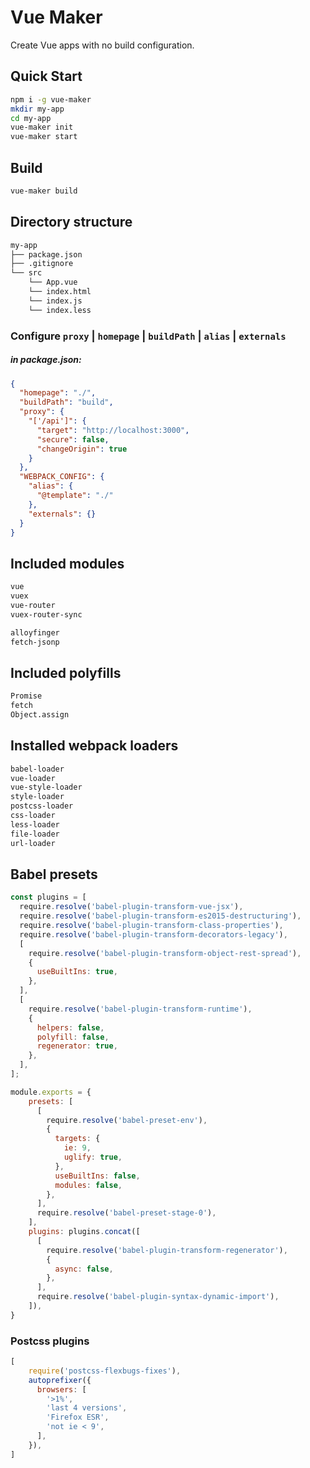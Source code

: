 # Vue Maker

Create Vue apps with no build configuration.

## Quick Start

```sh
npm i -g vue-maker
mkdir my-app
cd my-app
vue-maker init
vue-maker start
```

## Build

```sh
vue-maker build
```

##  Directory structure
```sh
my-app
├── package.json
├── .gitignore
└── src
    └── App.vue
    └── index.html
    └── index.js
    └── index.less
```
### Configure  `proxy` | `homepage` | `buildPath` | `alias` | `externals`
##### in package.json:
```json
{
  "homepage": "./",
  "buildPath": "build",
  "proxy": {
    "['/api']": {
      "target": "http://localhost:3000",
      "secure": false,
      "changeOrigin": true
    }
  },
  "WEBPACK_CONFIG": {
    "alias": {
      "@template": "./"
    },
    "externals": {}
  }
}
```
## Included modules 

```sh
vue
vuex
vue-router
vuex-router-sync

alloyfinger
fetch-jsonp
```

## Included polyfills
```sh
Promise
fetch
Object.assign
```

## Installed webpack loaders
```sh
babel-loader
vue-loader
vue-style-loader
style-loader
postcss-loader
css-loader
less-loader
file-loader
url-loader
```

## Babel presets
```javascript
const plugins = [
  require.resolve('babel-plugin-transform-vue-jsx'),
  require.resolve('babel-plugin-transform-es2015-destructuring'),
  require.resolve('babel-plugin-transform-class-properties'),
  require.resolve('babel-plugin-transform-decorators-legacy'),
  [
    require.resolve('babel-plugin-transform-object-rest-spread'),
    {
      useBuiltIns: true,
    },
  ],
  [
    require.resolve('babel-plugin-transform-runtime'),
    {
      helpers: false,
      polyfill: false,
      regenerator: true,
    },
  ],
];

module.exports = {
    presets: [
      [
        require.resolve('babel-preset-env'),
        {
          targets: {
            ie: 9,
            uglify: true,
          },
          useBuiltIns: false,
          modules: false,
        },
      ],
      require.resolve('babel-preset-stage-0'),
    ],
    plugins: plugins.concat([
      [
        require.resolve('babel-plugin-transform-regenerator'),
        {
          async: false,
        },
      ],
      require.resolve('babel-plugin-syntax-dynamic-import'),
    ]),
}
```

### Postcss plugins
```javascript
[
	require('postcss-flexbugs-fixes'),
	autoprefixer({
	  browsers: [
		'>1%',
		'last 4 versions',
		'Firefox ESR',
		'not ie < 9', 
	  ],
	}),
]
```
